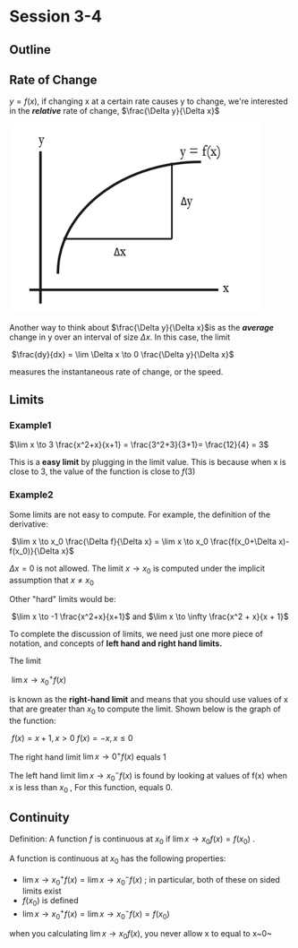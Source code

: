# Session 3-4

## Outline

## Rate of Change

$y = f(x)$, if changing x at a certain rate causes y to change, we're interested in the ***relative*** rate of change, $\frac{\Delta y}{\Delta x}$

<img src="image-20220714094757242.png" alt="image-20220714094757242" style="zoom:80%;" />

Another way to think about $\frac{\Delta y}{\Delta x}$is as the ***average*** change in y over an interval of size $\Delta x$. In this case, the limit 

​														$\frac{dy}{dx} = \lim \Delta x \to 0 \frac{\Delta y}{\Delta x}$

measures the instantaneous rate of change, or the speed. 

## Limits

### Example1

$\lim x \to 3 \frac{x^2+x}{x+1} = \frac{3^2+3}{3+1}= \frac{12}{4} = 3$

This is a **easy limit** by plugging in the limit value. This is because when x is close to 3, the value of the function is close to $f(3)$

### Example2

Some limits are not easy to compute. For example, the definition of the derivative:

​									$\lim x \to x_0 \frac{\Delta f}{\Delta x} = \lim x \to x_0 \frac{f(x_0+\Delta x)-f(x_0)}{\Delta x}$

$\Delta x = 0$ is not allowed. The limit $x \to x_0$ is computed under the implicit assumption that $x \neq x_0$

Other "hard" limits would be:

​										$\lim x \to -1 \frac{x^2+x}{x+1}$ and $\lim x \to \infty \frac{x^2 + x}{x + 1}$

To complete the discussion of limits, we need just one more piece of notation, and concepts of **left hand and right hand limits.**

The limit 	

​															$\lim x \to x_0^+ f(x)$  

is known as the **right-hand limit** and means that you should use values of x that are greater than $x_0$ to compute the limit. Shown below is the graph of the function:

​												$f(x) = x + 1,x > 0$  $f(x) = - x , x \le0$

The right hand limit $\lim x \to 0^+ f(x)$ equals 1

The left hand limit $\lim x \to x_0^- f(x)$ is found by looking at values of f(x) when x is less than $x_0$ , For this function, equals 0.

## Continuity

Definition: A function $f$ is continuous at $x_0$ if $\lim x \to x_0 f(x) = f(x_0)$ .

A function is continuous at $x_0$ has the following properties:

- $\lim x \to x_0^+ f(x) = \lim x \to x_0^- f(x)$ ; in particular, both of these on sided limits exist
- $f(x_0)$ is defined
- $\lim x \to x_0^+ f(x) = \lim x \to x_0^- f(x) = f(x_0)$

when you calculating $\lim x \to x_0 f(x)$, you never allow x to equal to x~0~ 
